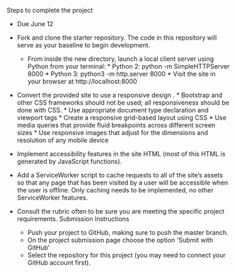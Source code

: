 
Steps to complete the project
* Due June 12
- Fork and clone the starter repository. The code in this repository will serve as your baseline to begin development.

  - From inside the new directory, launch a local client server using Python from your terminal:
        * Python 2: python -m SimpleHTTPServer 8000
        * Python 3: python3 -m http.server 8000
        * Visit the site in your browser at http://localhost:8000
- Convert the provided site to use a responsive design .
        * Bootstrap and other CSS frameworks should not be used; all responsiveness should be done with CSS.
        * Use appropriate document type declaration and viewport tags
        * Create a responsive grid-based layout using CSS
        * Use media queries that provide fluid breakpoints across different screen sizes
        * Use responsive images that adjust for the dimensions and resolution of any mobile device
- Implement accessibility features in the site HTML (most of this HTML is generated by JavaScript functions).
- Add a ServiceWorker script to cache requests to all of the site’s assets so that any page that has been visited by a user will be accessible when the user is offline. Only caching needs to be implemented, no other ServiceWorker features.

- Consult the rubric often to be sure you are meeting the specific project requirements.
Submission Instructions

    * Push your project to GitHub, making sure to push the master branch.
    * On the project submission page choose the option 'Submit with GitHub'
    * Select the repository for this project (you may need to connect your GitHub account first).
